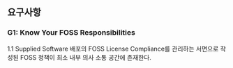 ## 요구사항

### G1: Know Your FOSS Responsibilities

1.1 Supplied Software 배포의 FOSS License Compliance를 관리하는 서면으로 작성된 FOSS 정책이 최소 내부 의사 소통 공간에 존재한다.


